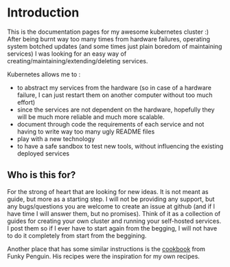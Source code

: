# Introduction

This is the documentation pages for my awesome kubernetes cluster :) 
After being burnt way too many times from hardware failures, operating system 
botched updates (and some times just plain boredom of maintaining services) I 
was looking for an easy way of creating/maintaining/extending/deleting services.

Kubernetes allows me to :

* to abstract my services from the hardware (so in case of a hardware
failure, I can just restart them on another computer without too much effort)
* since the services are not dependent on the hardware, hopefully they will be
much more reliable and much more scalable. 
* document through code the requirements of each service and not having to write
way too many ugly README files
* play with a new technology
* to have a safe sandbox to test new tools, without influencing the existing deployed services


## Who is this for?

For the strong of heart that are looking for new ideas. It is not meant as guide,
but more as a starting step. I will not be providing any support, but any 
bugs/questions you are welcome to create an issue at github (and if I have time I 
will answer them, but no promises). Think of it as a collection of guides for 
creating your own cluster and running your self-hosted services. I post them
so if I ever have to start again from the begging, I will not have to do it 
completely from start from the beggining.

Another place that has some similar instructions is the 
[cookbook](https://geek-cookbook.funkypenguin.co.nz/)
from Funky Penguin. His recipes were the inspiration for my own recipes.